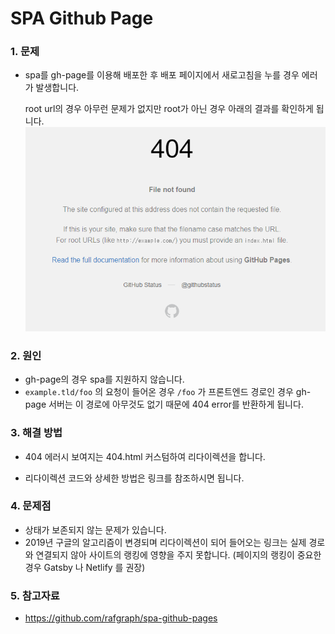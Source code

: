 # SPA Github Page



### 1. 문제

- spa를 gh-page를 이용해 배포한 후 배포 페이지에서 새로고침을 누를 경우 에러가 발생합니다.

  root url의 경우 아무런 문제가 없지만 root가 아닌 경우 아래의 결과를 확인하게 됩니다.![image-20210317143145192](210317_이원준_ghPage_SPA.assets/image-20210317143145192.png)



### 2. 원인

- gh-page의 경우 spa를 지원하지 않습니다.
- `example.tld/foo` 의 요청이 들어온 경우 `/foo` 가 프론트엔드 경로인 경우 gh-page 서버는 이 경로에 아무것도 없기 때문에 404 error를 반환하게 됩니다.



### 3. 해결 방법

- 404 에러시 보여지는 404.html 커스텀하여 리다이렉션을 합니다.

- 리다이렉션 코드와 상세한 방법은 링크를 참조하시면 됩니다.

  [사용 방법]: https://github.com/rafgraph/spa-github-pages#usage-instructions



### 4. 문제점

- 상태가 보존되지 않는 문제가 있습니다.
- 2019년 구글의 알고리즘이 변경되며 리다이렉션이 되어 들어오는 링크는 실제 경로와 연결되지 않아 사이트의 랭킹에 영향을 주지 못합니다.
  (페이지의 랭킹이 중요한 경우 Gatsby 나 Netlify 를 권장)



### 5. 참고자료

- https://github.com/rafgraph/spa-github-pages